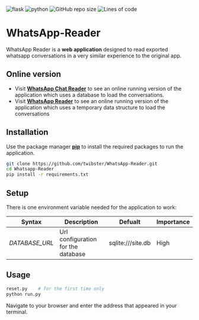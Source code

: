 ![flask](https://img.shields.io/badge/Flask-v2.0.1-blue.svg?&logo=flask&color=success)
![python](https://img.shields.io/badge/python-v3.9-blue.svg?&logo=python&logoColor=yellow)
![GitHub repo size](https://img.shields.io/github/repo-size/twibster/IEEE-ZSB?color=red&logo=github)
![Lines of code](https://img.shields.io/tokei/lines/github/twibster/IEEE-ZSB?color=blueviolet)

# WhatsApp-Reader

WhatsApp Reader is a **web application** designed to read exported whatsapp conversations in a very similar experience to the original app.

## Online version
* Visit **[WhatsApp Chat Reader](https://whatsapp-chat-reader.herokuapp.com)** to see an online running version of the application which uses a database to load the conversations.
* Visit **[WhatsApp Reader](https://twibster123.pythonanywhere.com)** to see an online running version of the application which uses a temporary data structure to load the conversations

## Installation

Use the package manager **[pip](https://pip.pypa.io/en/stable/)** to install the required packages to run the application.

```bash
git clone https://github.com/twibster/WhatsApp-Reader.git
cd Whatsapp-Reader
pip install -r requirements.txt
```

## Setup
There is one environment variable needed for the application to work:

| Syntax | Description | Defualt | Importance |
| ----------- | ----------- | ---------- | ---------- |
| *DATABASE_URL* | Url configuration for the database | sqlite:///site.db | High |

## Usage
```bash
reset.py    # for the first time only
python run.py
```
Navigate to your browser and enter the address that appeared in your terminal.

[//]: <> ( ## Contributing
Pull requests are welcome. For major changes, please open an issue first to discuss what you would like to change.)
